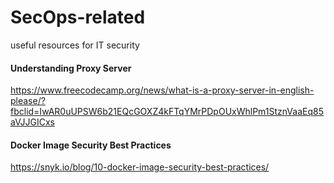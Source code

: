 # SecOps-related
useful resources for IT security


#### Understanding Proxy Server

https://www.freecodecamp.org/news/what-is-a-proxy-server-in-english-please/?fbclid=IwAR0uUPSW6b21EQcGOXZ4kFTqYMrPDpOUxWhlPm1StznVaaEq85aVJJGICxs

#### Docker Image Security Best Practices
https://snyk.io/blog/10-docker-image-security-best-practices/
